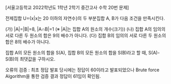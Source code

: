 [서울고등학교 2022학년도 1학년 2학기 중간고사 수학 20번 문제]

전제집합 U={x|x는 20 이하의 자연수}의 두 부분집합 A, B가 다음 조건을 만족시킨다.

(가) |A|=|B|=8, |A∩B|=1 (※ |A|는 집합 A의 원소의 개수(크기))
(나) 집합 A의 임의의 서로 다른 두 원소의 합은 9의 배수가 아니다.
(다) 집합 B의 임의의 서로 다른 두 원소의 합은 8의 배수가 아니다.

집합 A의 모든 원소의 합을 S(A), 집합 B의 모든 원소의 합을 S(B)라고 할 때, S(A)-S(B)의 최댓값을 구하시오.


오류의 검증 : 최초 정답 발표 당시에는 정답이 60이라고 발표되었으나 Brute force Algorithm을 통한 검증 결과 정답이 61임이 확인됨.